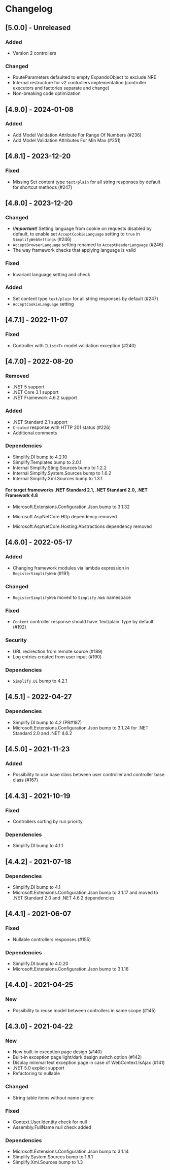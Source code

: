 # Changelog

## [5.0.0] - Unreleased

### Added

- Version 2 controllers

### Changed

- RouteParameters defaulted to empty ExpandoObject to exclude NRE
- Internal restructure for v2 controllers implementation (controller executors and factories separate and change)
- Non-breaking code optimization
## [4.9.0] - 2024-01-08

### Added

- Add Model Validation Attribute For Range Of Numbers (#236)
- Add Model Validation Attributes For Min Max (#251)

## [4.8.1] - 2023-12-20

### Fixed

- Missing Set content type `text/plain` for all string responses by default for shortcut methods (#247)

## [4.8.0] - 2023-12-20

### Changed

- ***!Important!*** Setting language from cookie on requests disabled by default, to enable set `AcceptCookieLanguage` setting to `true` in `SimplifyWebSettings` (#246)
- `AcceptBrowserLanguage` setting renamed to `AcceptHeaderLanguage` (#246)
- The way framework checks that applying language is valid

### Fixed

- Invariant language setting and check

### Added

- Set content type `text/plain` for all string responses by default (#247)
- `AcceptCookieLanguage` setting

## [4.7.1] - 2022-11-07

### Fixed

- Controller with `IList<T>` model validation exception (#240)

## [4.7.0] - 2022-08-20

### Removed

- .NET 5 support
- .NET Core 3.1 support
- .NET Framework 4.6.2 support

### Added

- .NET Standard 2.1 support
- `Created` response with HTTP 201 status (#226)
- Additional comments

### Dependencies

- Simplify.DI bump to 4.2.10
- Simplify.Templates bump to 2.0.1
- Internal Simplify.Sting.Sources bump to 1.2.2
- Internal Simplify.System.Sources bump to 1.6.2
- Internal Simplify.Xml.Sources bump to 1.3.1

#### For target frameworks .NET Standard 2.1, .NET Standard 2.0, .NET Framework 4.8

- Microsoft.Extensions.Configuration.Json bump to 3.1.32

- Microsoft.AspNetCore.Http dependency removed
- Microsoft.AspNetCore.Hosting.Abstractions dependency removed

## [4.6.0] - 2022-05-17

### Added

- Changing framework modules via lambda expression in `RegisterSimplifyWeb` (#191)

### Changed

- `RegisterSimplifyWeb` moved to `Simplify.Web` namespace

### Fixed

- `Content` controller response should have 'text/plain' type by default (#192)

### Security

- URL redirection from remote source (#189)
- Log entries created from user input (#190)

### Dependencies

- `Simplify.DI` bump to 4.2.1

## [4.5.1] - 2022-04-27

### Dependencies

- Simplify.DI bump to 4.2 (PR#187)
- Microsoft.Extensions.Configuration.Json bump to 3.1.24 for .NET Standard 2.0 and .NET 4.6.2

## [4.5.0] - 2021-11-23

### Added

- Possibility to use base class between user controller and controller base class (#167)

## [4.4.3] - 2021-10-19

### Fixed

- Controllers sorting by run priority

### Dependencies

- Simplify.DI bump to 4.1.1

## [4.4.2] - 2021-07-18

### Dependencies

- Simplify.DI bump to 4.1
- Microsoft.Extensions.Configuration.Json bump to 3.1.17 and moved to .NET Standard 2.0 and .NET 4.6.2 dependencies

## [4.4.1] - 2021-06-07

### Fixed

- Nullable controllers responses (#155)

### Dependencies

- Simplify.DI bump to 4.0.20
- Microsoft.Extensions.Configuration.Json bump to 3.1.16

## [4.4.0] - 2021-04-25

### New

- Possibility to reuse model between controllers in same scope (#145)

## [4.3.0] - 2021-04-22

### New

- New built-in exception page design (#140)
- Built-in exception page light/dark design switch option (#142)
- Display minimal text exception page in case of WebContext.IsAjax (#141)
- .NET 5.0 explicit support
- Refactoring to nullable

### Changed

- String table items without name ignore

### Fixed

- Context.User.Identity check for null
- Assembly.FullName null check added

### Dependencies

- Microsoft.Extensions.Configuration.Json bump to 3.1.14
- Simplify.System.Sources bump to 1.6.1
- Simplify.Xml.Sources bump to 1.3
